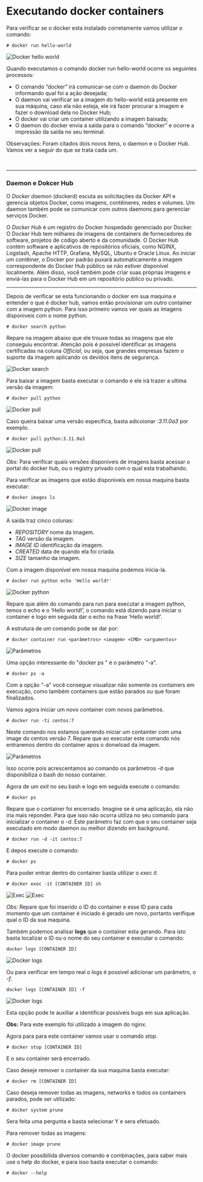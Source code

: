 # **Executando docker containers**

Para verificar se o docker esta instalado corretamente vamos utilizar o comando:
```
# docker run hello-world
```
![Docker hello world](./imagens/dockerhelloworld.png)

Quando executamos o comando docker run hello-world ocorre os seguintes processos:
* O comando “docker” irá comunicar-se com o daemon do Docker informando qual foi a ação desejada;
* O daemon vai verificar se a imagem do hello-world está presente em sua máquina, caso ela não esteja, ele irá fazer procurar a imagem e fazer o download dela no Docker Hub;
* O docker vai criar um container utilizando a imagem baixada;
* O daemon do docker envia a saída para o comando “docker” e ocorre a impressão da saída no seu terminal.
  
Observações: Foram citados dois novos itens, o daemon e o Docker Hub. Vamos ver a seguir do que se trata cada um.

</br>

______

### **Daemon e Dokcer Hub**

O _Docker daemon_ (dockerd) escuta as solicitações da Docker API e gerencia objetos Docker, como imagens, contêineres, redes e volumes. Um daemon também pode se comunicar com outros daemons para gerenciar serviços Docker.

O _Docker Hub_ é um registro do Docker hospedado gerenciado por Docker. O Docker Hub tem milhares de imagens de containers de fornecedores de software, projetos de código aberto e da comunidade. O Docker Hub contém software e aplicativos de repositórios oficiais, como NGINX, Logstash, Apache HTTP, Grafana, MySQL, Ubuntu e Oracle Linux.
Ao iniciar um contêiner, o Docker por padrão puxará automaticamente a imagem correspondente do Docker Hub público se não estiver disponível localmente. Além disso, você também pode criar suas próprias imagens e enviá-las para o Docker Hub em um repositório público ou privado.
______

Depois de verificar se esta funcionando o docker em sua maquina e entender o que é docker hub, vamos então provisionar um outro container com a imagem python. Para isso primeiro vamos ver quais as imagens disponiveis com o nome python.
```
# docker search python
```
Repare na imagem abaixo que ele trouxe todas as imagens que ele conseguiu encontrar. Atenção pois é possível identificar as imagens certificadas na coluna _Official_, ou seja, que grandes empresas fazem o suporte da imagem aplicando os devidos itens de segurança.


![Docker search](./imagens/dockersearch.png)

Para baixar a imagem basta executar o comando e ele irá trazer a ultima versão da imagem:
```
# docker pull python
```
![Docker pull](./imagens/dockerpull.png)

Caso queira baixar uma versão especifica, basta adicoionar _:3.11.0a3_ por exemplo.
```
# docker pull python:3.11.0a3
```
![Docker pull](./imagens/pullversaoespec.png)

_Obs:_ Para verificar quais versões disponiveis de imagens basta acessar o portal do docker hub, ou o registry privado com o qual esta trabalhando.

Para verificar as imagens que estão disponiveis em nossa maquina basta executar:
```
# docker images ls
```

![Docker image](./imagens/imagels.png)

A saída traz cinco colunas:

* _REPOSITORY_ nome da imagem.
* _TAG_ versão da imagem.
* _IMAGE ID_ identificação da imagem.
* _CREATED_ data de quando ela foi criada.
* _SIZE_ tamanho da imagem.

Com a imagem disponível em nossa maquina podemos inicia-la.
```
# docker run python echo 'Hello world!'
```
![Docker python](./imagens/pythonhello.png)

Repare que além do comando para run para executar a imagem python, temos o echo e o ‘Hello world!’, o comando está dizendo para iniciar o container e logo em seguida dar o echo na frase ‘Hello world!’.

A estrutura de um comando pode se dar por:
```
# docker container run <parâmetros> <imagem> <CMD> <argumentos>
```

![Parâmetros](./imagens/parametros.png)

Uma opção interessante do "docker ps " é o parâmetro "-a".
```
# docker ps -a
```
Com a opção "-a" você consegue visualizar não somente os containers em execução, como também containers que estão parados ou que foram finalizados.


Vamos agora iniciar um novo container com novos parâmetros.

```
# docker run -ti centos:7
```

Neste comando nos estamos querendo iniciar um containter com uma image do centos versão 7. Repare que ao executar este comando nós entraremos dentro do container apos o donwload da imagem.

![Parâmetros](./imagens/bashcentos.png)

Isso ocorre pois acrescentamos ao comando os parâmetros _-it_ que disponibiliza o bash do nosso container.

Agora de um _exit_ no seu bash e logo em seguida execute o comando:
```
# docker ps
```
Repare que o container foi encerrado. Imagine se é uma aplicação, ela não iria mais reponder. Para que isso não ocorra utiliza no seu comando para inicializar o container o _-d_. Este parâmetro faz com que o seu container seja executado em modo daemon ou melhor dizendo em background.

```
# docker run -d -it centos:7
```

E depos execute o comando:

```
# docker ps
```

Para poder entrar dentro do container basta utilizar o _exec it_.
```
# docker exec -it [CONTAINER ID] sh
```
![Exec](./imagens/execit.png)
![Exec](./imagens/dockerpsexec.png)

_Obs:_ Repare que foi inserido o ID do container e esse ID para cada momento que um container é iniciado é gerado um novo, portanto verifique qual o ID da sua maquina.

Também podemos analisar **logs** que o container esta gerando. Para isto basta localizar o ID ou o nome do seu container e executar o comando:

```
docker logs [CONTAINER ID]
```
![Docker logs](./imagens/dockerlogs.png)

Ou para verificar em tempo real o logs é possivel adicionar um parâmetro, o _-f_.

```
docker logs [CONTAINER ID] -f
```
![Docker logs](./imagens/dockerlogsf.png)

Esta opção pode te auxiliar a identificar possíveis bugs em sua aplicação.

**Obs:** Para este exemplo foi utilizado a imagem do nginx.


Agora para para este container vamos usar o comando _stop_.
```
# docker stop [CONTAINER ID]
```
E o seu container será encerrado.

Caso deseje remover o container da sua maquina basta executar:

```
# docker rm [CONTAINER ID]
```

Caso deseja remover todas as imagens, networks e todos os containers parados, pode ser utilizado:

```
# docker system prune
````

Sera feita uma pergunta e basta selecionar Y e sera efetuado.

Para remover todas as imagens:

```
# docker image prune
````

O docker possibilida diversos comando e combinações, para saber mais use o help do docker, e para isso basta executar o comando:

```
# docker --help
```
